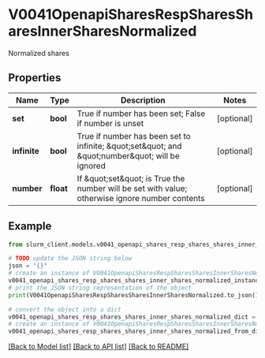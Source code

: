 # V0041OpenapiSharesRespSharesSharesInnerSharesNormalized

Normalized shares

## Properties

Name | Type | Description | Notes
------------ | ------------- | ------------- | -------------
**set** | **bool** | True if number has been set; False if number is unset | [optional] 
**infinite** | **bool** | True if number has been set to infinite; \&quot;set\&quot; and \&quot;number\&quot; will be ignored | [optional] 
**number** | **float** | If \&quot;set\&quot; is True the number will be set with value; otherwise ignore number contents | [optional] 

## Example

```python
from slurm_client.models.v0041_openapi_shares_resp_shares_shares_inner_shares_normalized import V0041OpenapiSharesRespSharesSharesInnerSharesNormalized

# TODO update the JSON string below
json = "{}"
# create an instance of V0041OpenapiSharesRespSharesSharesInnerSharesNormalized from a JSON string
v0041_openapi_shares_resp_shares_shares_inner_shares_normalized_instance = V0041OpenapiSharesRespSharesSharesInnerSharesNormalized.from_json(json)
# print the JSON string representation of the object
print(V0041OpenapiSharesRespSharesSharesInnerSharesNormalized.to_json())

# convert the object into a dict
v0041_openapi_shares_resp_shares_shares_inner_shares_normalized_dict = v0041_openapi_shares_resp_shares_shares_inner_shares_normalized_instance.to_dict()
# create an instance of V0041OpenapiSharesRespSharesSharesInnerSharesNormalized from a dict
v0041_openapi_shares_resp_shares_shares_inner_shares_normalized_from_dict = V0041OpenapiSharesRespSharesSharesInnerSharesNormalized.from_dict(v0041_openapi_shares_resp_shares_shares_inner_shares_normalized_dict)
```
[[Back to Model list]](../README.md#documentation-for-models) [[Back to API list]](../README.md#documentation-for-api-endpoints) [[Back to README]](../README.md)


